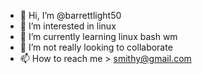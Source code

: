 - 👋 Hi, I’m @barrettlight50
- 👀 I’m interested in linux
- 🌱 I’m currently learning linux bash wm 
- 💞️ I’m not really looking to collaborate
- 📫 How to reach me > smithy@gmail.com

<!---
barrettlight50/barrettlight50 is a ✨ special ✨ repository because its `README.md` (this file) appears on your GitHub profile.
You can click the Preview link to take a look at your changes.
--->
